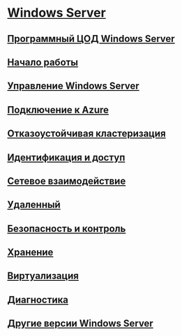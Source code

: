 # [Windows Server](windows-server.md)
## [Программный ЦОД Windows Server](sddc.md)
## [Начало работы](get-started/Server-Basics.md)
## [Управление Windows Server](administration/manage-windows-server.md)
## [Подключение к Azure](azure-hybrid-services/index.md)
## [Отказоустойчивая кластеризация](failover-clustering/failover-clustering-overview.md)
## [Идентификация и доступ](identity/Identity-and-Access.md)
## [Сетевое взаимодействие](networking/Networking.md)
## [Удаленный](remote/index.md)
## [Безопасность и контроль](security/security-and-assurance.md)
## [Хранение](storage/storage.md)
## [Виртуализация](virtualization/virtualization.md)
## [Диагностика](troubleshoot/windows-server-support-solutions.md)
## [Другие версии Windows Server](windows-server-versions.md)